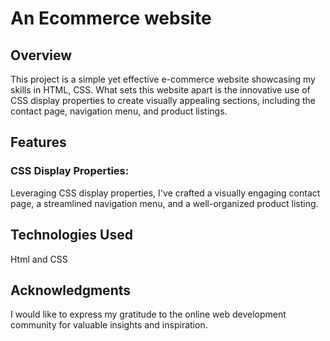 # An Ecommerce website 

## Overview

This project is a simple yet effective e-commerce website showcasing my skills in HTML, CSS. What sets this website apart is the innovative use of CSS display properties to create visually appealing sections, including the contact page, navigation menu, and product listings.

## Features

### CSS Display Properties: 

Leveraging CSS display properties, I've crafted a visually engaging contact page, a streamlined navigation menu, and a well-organized product listing.

## Technologies Used
Html and CSS

## Acknowledgments
I would like to express my gratitude to the online web development community for valuable insights and inspiration.

